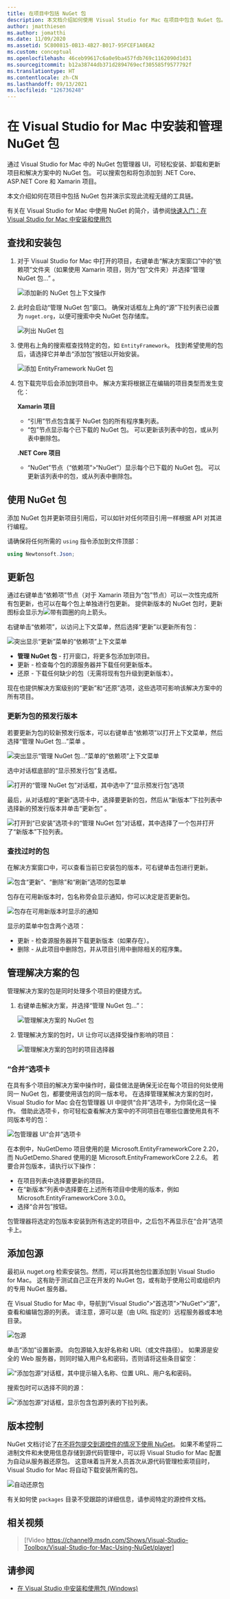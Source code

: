 ```yaml
---
title: 在项目中包括 NuGet 包
description: 本文档介绍如何使用 Visual Studio for Mac 在项目中包含 NuGet 包。 文档将介绍如何查找和下载包，同时介绍 IDE 集成功能。
author: jmatthiesen
ms.author: jomatthi
ms.date: 11/09/2020
ms.assetid: 5C800815-0B13-4B27-B017-95FCEF1A0EA2
ms.custom: conceptual
ms.openlocfilehash: 46ceb99617c6a0e9ba457fdb769c1162090d1d31
ms.sourcegitcommit: b12a38744db371d2894769ecf305585f9577792f
ms.translationtype: HT
ms.contentlocale: zh-CN
ms.lasthandoff: 09/13/2021
ms.locfileid: "126736248"
---
```

# <a name="install-and-manage-nuget-packages-in-visual-studio-for-mac"></a>在 Visual Studio for Mac 中安装和管理 NuGet 包

通过 Visual Studio for Mac 中的 NuGet 包管理器 UI，可轻松安装、卸载和更新项目和解决方案中的 NuGet 包。 可以搜索包和将包添加到 .NET Core、ASP.NET Core 和 Xamarin 项目。

本文介绍如何在项目中包括 NuGet 包并演示实现此流程无缝的工具链。

有关在 Visual Studio for Mac 中使用 NuGet 的简介，请参阅[快速入门：在 Visual Studio for Mac 中安装和使用包](/nuget/quickstart/install-and-use-a-package-in-visual-studio-mac)

## <a name="find-and-install-a-package"></a>查找和安装包

1. 对于 Visual Studio for Mac 中打开的项目，右键单击“解决方案窗口”中的“依赖项”文件夹（如果使用 Xamarin 项目，则为“包”文件夹）并选择“管理 NuGet 包...”   。

    ![添加新的 NuGet 包上下文操作](media/nuget-walkthrough-packages-menu.png)

2. 此时会启动“管理 NuGet 包”窗口。 确保对话框左上角的“源”下拉列表已设置为 `nuget.org`，以便可搜索中央 NuGet 包存储库。

    ![列出 NuGet 包](media/nuget-walkthrough-add-packages1.png)

3. 使用右上角的搜索框查找特定的包，如 `EntityFramework`。 找到希望使用的包后，请选择它并单击“添加包”按钮以开始安装。

    ![添加 EntityFramework NuGet 包](media/nuget-walkthrough-add-packages2.png)

4. 包下载完毕后会添加到项目中。 解决方案将根据正在编辑的项目类型而发生变化：

    **Xamarin 项目**
    * “引用”节点包含属于 NuGet 包的所有程序集列表。
    * “包”节点显示每个已下载的 NuGet 包。 可以更新该列表中的包，或从列表中删除包。
    
    **.NET Core 项目**

    * “NuGet”节点（“依赖项”>“NuGet”）显示每个已下载的 NuGet 包。 可以更新该列表中的包，或从列表中删除包。

## <a name="using-nuget-packages"></a>使用 NuGet 包

添加 NuGet 包并更新项目引用后，可以如针对任何项目引用一样根据 API 对其进行编程。

请确保将任何所需的 `using` 指令添加到文件顶部：

```csharp
using Newtonsoft.Json;
```

<a name="Package_Updates" class="injected"></a>

## <a name="updating-packages"></a>更新包

通过右键单击“依赖项”节点（对于 Xamarin 项目为“包”节点）可以一次性完成所有包更新，也可以在每个包上单独进行包更新。 提供新版本的 NuGet 包时，更新图标会显示为![带有圆圈的向上箭头](media/nuget-walkthrough-update-icon.png)。

右键单击“依赖项”，以访问上下文菜单，然后选择“更新”以更新所有包：

![突出显示“更新”菜单的“依赖项”上下文菜单](media/nuget-walkthrough-packages-menu-update.png)

* **管理 NuGet 包** - 打开窗口，将更多包添加到项目。
* 更新 - 检查每个包的源服务器并下载任何更新版本。
* 还原 - 下载任何缺少的包（无需将现有包升级到更新版本）。

现在也提供解决方案级别的“更新”和“还原”选项，这些选项可影响该解决方案中的所有项目。

### <a name="updating-to-pre-release-versions-of-packages"></a>更新为包的预发行版本
若要更新为包的较新预发行版本，可以右键单击“依赖项”以打开上下文菜单，然后选择“管理 NuGet 包...”菜单 。

![突出显示“管理 NuGet 包...”菜单的“依赖项”上下文菜单](media/nuget-walkthrough-packages-menu-manage-nuget-packages.png)

选中对话框底部的“显示预发行包”复选框。

![打开的“管理 NuGet 包”对话框，其中选中了“显示预发行包”选项](media/nuget-walkthrough-show-pre-release-packages.png)

最后，从对话框的“更新”选项卡中，选择要更新的包，然后从“新版本”下拉列表中选择新的预发行版本并单击“更新包”  。

![打开到“已安装”选项卡的“管理 NuGet 包”对话框，其中选择了一个包并打开了“新版本”下拉列表。](media/nuget-walkthrough-packages-nuget-dialog-update-installed-package.png)

### <a name="locating-outdated-packages"></a>查找过时的包
在解决方案窗口中，可以查看当前已安装包的版本，可右键单击包进行更新。

![包含“更新”、“删除”和“刷新”选项的包菜单](media/nuget-walkthrough-PackageMenu.png)

包存在可用新版本时，包名称旁会显示通知，你可以决定是否更新包。

![包存在可用新版本时显示的通知](media/nuget-walkthrough-package-update-available.png)

显示的菜单中包含两个选项：

* 更新 - 检查源服务器并下载更新版本（如果存在）。
* 删除 - 从此项目中删除包，并从项目引用中删除相关的程序集。

## <a name="manage-packages-for-the-solution"></a>管理解决方案的包

管理解决方案的包是同时处理多个项目的便捷方式。

1. 右键单击解决方案，并选择“管理 NuGet 包…”：

    ![管理解决方案的 NuGet 包](media/nuget-walkthrough-manage-packages-solution.png)

1. 管理解决方案的包时，UI 让你可以选择受操作影响的项目：

    ![管理解决方案的包时的项目选择器](media/nuget-walkthrough-add-to-projects.png)

### <a name="consolidate-tab"></a>“合并”选项卡

在具有多个项目的解决方案中操作时，最佳做法是确保无论在每个项目的何处使用同一 NuGet 包，都要使用该包的同一版本号。 在选择管理某解决方案的包时，Visual Studio for Mac 会在包管理器 UI 中提供“合并”选项卡，为你简化这一操作。 借助此选项卡，你可轻松查看解决方案中的不同项目在哪些位置使用具有不同版本号的包：

![包管理器 UI“合并”选项卡](media/nuget-walkthrough-consolidate-tab.png)

在本例中，NuGetDemo 项目使用的是 Microsoft.EntityFrameworkCore 2.20，而 NuGetDemo.Shared 使用的是 Microsoft.EntityFrameworkCore 2.2.6。 若要合并包版本，请执行以下操作：

- 在项目列表中选择要更新的项目。
- 在“新版本”列表中选择要在上述所有项目中使用的版本，例如 Microsoft.EntityFrameworkCore 3.0.0。
- 选择“合并包”按钮。

包管理器将选定的包版本安装到所有选定的项目中，之后包不再显示在“合并”选项卡上。

## <a name="adding-package-sources"></a>添加包源

最初从 nuget.org 检索安装包。然而，可以将其他包位置添加到 Visual Studio for Mac。 这有助于测试自己正在开发的 NuGet 包，或有助于使用公司或组织内的专用 NuGet 服务器。

在 Visual Studio for Mac 中，导航到“Visual Studio”>“首选项”>“NuGet”>“源”，查看和编辑包源的列表。 请注意，源可以是（由 URL 指定的）远程服务器或本地目录。

![包源](media/nuget-walkthrough-PackageSource.png)

单击“添加”设置新源。 向包源输入友好名称和 URL（或文件路径）。 如果源是安全的 Web 服务器，则同时输入用户名和密码，否则请将这些条目留空：

![“添加包源”对话框，其中提示输入名称、位置 URL、用户名和密码。](media/nuget-walkthrough-PackageSource2.png)

搜索包时可以选择不同的源：

![“添加包源”对话框，显示包含包源列表的下拉列表。](media/nuget-walkthrough-PackageSource3.png)

## <a name="version-control"></a>版本控制

NuGet 文档讨论了[在不将包提交到源控件的情况下使用 NuGet](/nuget/consume-packages/packages-and-source-control)。 如果不希望将二进制文件和未使用信息存储到源代码管理中，可以将 Visual Studio for Mac 配置为自动从服务器还原包。 这意味着当开发人员首次从源代码管理检索项目时，Visual Studio for Mac 将自动下载安装所需的包。

![自动还原包](media/nuget-walkthrough-AutoRestore.png)

有关如何使 `packages` 目录不受跟踪的详细信息，请参阅特定的源控件文档。

## <a name="related-video"></a>相关视频

> [!Video https://channel9.msdn.com/Shows/Visual-Studio-Toolbox/Visual-Studio-for-Mac-Using-NuGet/player]

## <a name="see-also"></a>请参阅

* [在 Visual Studio 中安装和使用包 (Windows)](/nuget/quickstart/install-and-use-a-package-in-visual-studio)
